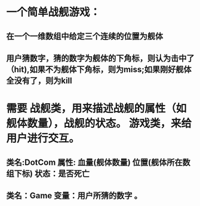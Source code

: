 # 一个简单战舰游戏：
## 在一个一维数组中给定三个连续的位置为舰体
## 用户猜数字，猜的数字为舰体的下角标，则认为击中了（hit),如果不为舰体下角标，则为miss;如果刚好舰体全没有了，则为kill
# 需要 战舰类，用来描述战舰的属性（如舰体数量），战舰的状态。 游戏类，来给用户进行交互。
## 类名:DotCom  属性: 血量(舰体数量) 位置(舰体所在数组下标) 状态：是否死亡
## 类名：Game  变量：用户所猜的数字 。
